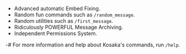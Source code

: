 - Advanced automatic Embed Fixing.
- Random fun commands such as `/random_message`.
- Random utilities such as `/first_message`.
- Ridiculously POWERFUL Message Archiving.
- Independent Permissions System.

-# For more information and help about Kosaka's commands, run `/help`.
